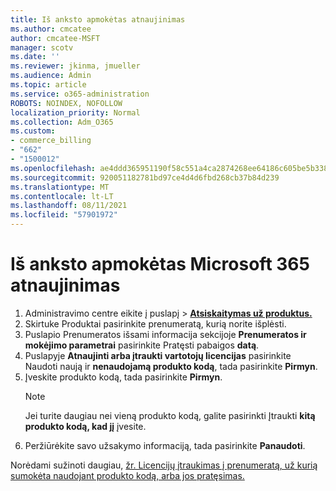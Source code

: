 ```yaml
---
title: Iš anksto apmokėtas atnaujinimas
ms.author: cmcatee
author: cmcatee-MSFT
manager: scotv
ms.date: ''
ms.reviewer: jkinma, jmueller
ms.audience: Admin
ms.topic: article
ms.service: o365-administration
ROBOTS: NOINDEX, NOFOLLOW
localization_priority: Normal
ms.collection: Adm_O365
ms.custom:
- commerce_billing
- "662"
- "1500012"
ms.openlocfilehash: ae4ddd365951190f58c551a4ca2874268ee64186c605be5b33860dcb864235da
ms.sourcegitcommit: 920051182781bd97ce4d4d6fbd268cb37b84d239
ms.translationtype: MT
ms.contentlocale: lt-LT
ms.lasthandoff: 08/11/2021
ms.locfileid: "57901972"
---
```

# <a name="prepaid-microsoft-365-renewal"></a>Iš anksto apmokėtas Microsoft 365 atnaujinimas

1. Administravimo centre eikite į  puslapį \> **[Atsiskaitymas už produktus.](https://go.microsoft.com/fwlink/p/?linkid=842054)**
2. Skirtuke  Produktai pasirinkite prenumeratą, kurią norite išplėsti.
3. Puslapio Prenumeratos išsami informacija sekcijoje **Prenumeratos ir mokėjimo parametrai** pasirinkite Pratęsti pabaigos **datą**.
4. Puslapyje **Atnaujinti arba įtraukti vartotojų licencijas** pasirinkite Naudoti naują ir **nenaudojamą produkto kodą**, tada pasirinkite **Pirmyn**.
5. Įveskite produkto kodą, tada pasirinkite **Pirmyn**.
    > [!NOTE]
    > Jei turite daugiau nei vieną produkto kodą, galite pasirinkti Įtraukti **kitą produkto kodą, kad jį** įvesite.
6. Peržiūrėkite savo užsakymo informaciją, tada pasirinkite **Panaudoti**.

Norėdami sužinoti daugiau, [žr. Licencijų įtraukimas į prenumeratą, už kurią sumokėta naudojant produkto kodą, arba jos pratęsimas.](https://docs.microsoft.com/microsoft-365/commerce/licenses/add-licenses-using-product-key)